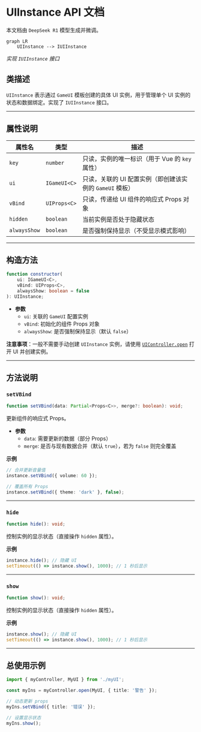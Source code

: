 # UIInstance API 文档

本文档由 `DeepSeek R1` 模型生成并微调。

```mermaid
graph LR
    UIInstance --> IUIInstance
```

_实现 `IUIInstance` 接口_

## 类描述

`UIInstance` 表示通过 `GameUI` 模板创建的具体 UI 实例，用于管理单个 UI 实例的状态和数据绑定。实现了 `IUIInstance` 接口。

---

## 属性说明

| 属性名       | 类型         | 描述                                                     |
| ------------ | ------------ | -------------------------------------------------------- |
| `key`        | `number`     | 只读，实例的唯一标识（用于 Vue 的 `key` 属性）           |
| `ui`         | `IGameUI<C>` | 只读，关联的 UI 配置实例（即创建该实例的 `GameUI` 模板） |
| `vBind`      | `UIProps<C>` | 只读，传递给 UI 组件的响应式 Props 对象                  |
| `hidden`     | `boolean`    | 当前实例是否处于隐藏状态                                 |
| `alwaysShow` | `boolean`    | 是否强制保持显示（不受显示模式影响）                     |

---

## 构造方法

```typescript
function constructor(
    ui: IGameUI<C>,
    vBind: UIProps<C>,
    alwaysShow: boolean = false
): UIInstance;
```

-   **参数**
    -   `ui`: 关联的 `GameUI` 配置实例
    -   `vBind`: 初始化的组件 Props 对象
    -   `alwaysShow`: 是否强制保持显示（默认 `false`）

**注意事项**：一般不需要手动创建 `UIInstance` 实例，请使用 [`UIController.open`](./UIController.md#open) 打开 UI 并创建实例。

---

## 方法说明

### `setVBind`

```typescript
function setVBind(data: Partial<Props<C>>, merge?: boolean): void;
```

更新组件的响应式 Props。

-   **参数**
    -   `data`: 需要更新的数据（部分 Props）
    -   `merge`: 是否与现有数据合并（默认 `true`），若为 `false` 则完全覆盖

**示例**

```typescript
// 合并更新音量值
instance.setVBind({ volume: 60 });

// 覆盖所有 Props
instance.setVBind({ theme: 'dark' }, false);
```

---

### `hide`

```typescript
function hide(): void;
```

控制实例的显示状态（直接操作 `hidden` 属性）。

**示例**

```typescript
instance.hide(); // 隐藏 UI
setTimeout(() => instance.show(), 1000); // 1 秒后显示
```

---

### `show`

```typescript
function show(): void;
```

控制实例的显示状态（直接操作 `hidden` 属性）。

**示例**

```typescript
instance.show(); // 隐藏 UI
setTimeout(() => instance.show(), 1000); // 1 秒后显示
```

---

## 总使用示例

```typescript
import { myController, MyUI } from './myUI';

const myIns = myController.open(MyUI, { title: '警告' });

// 动态更新 props
myIns.setVBind({ title: '错误' });

// 设置显示状态
myIns.show();
```

